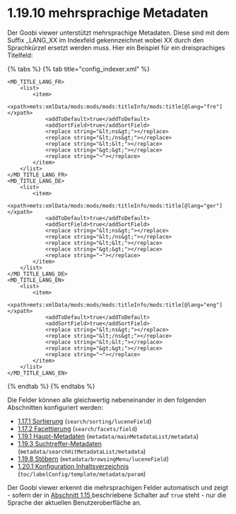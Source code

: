 # 1.19.10 mehrsprachige Metadaten

Der Goobi viewer unterstützt mehrsprachige Metadaten. Diese sind mit dem Suffix \_LANG\_XX im Indexfeld gekennzeichnet wobei XX durch den Sprachkürzel ersetzt werden muss. Hier ein Beispiel für ein dreisprachiges Titelfeld:

{% tabs %}
{% tab title="config_indexer.xml" %}
```markup
<MD_TITLE_LANG_FR>
    <list>
        <item>
            <xpath>mets:xmlData/mods:mods/mods:titleInfo/mods:title[@lang="fre"]</xpath>
            <addToDefault>true</addToDefault>
            <addSortField>true</addSortField>
            <replace string="&lt;ns&gt;"></replace>
            <replace string="&lt;/ns&gt;"></replace>
            <replace string="&lt;&lt;"></replace>
            <replace string="&gt;&gt;"></replace>
            <replace string="¬"></replace>
        </item>
    </list>
</MD_TITLE_LANG_FR>
<MD_TITLE_LANG_DE>
    <list>
        <item>
            <xpath>mets:xmlData/mods:mods/mods:titleInfo/mods:title[@lang="ger"]</xpath>
            <addToDefault>true</addToDefault>
            <addSortField>true</addSortField>
            <replace string="&lt;ns&gt;"></replace>
            <replace string="&lt;/ns&gt;"></replace>
            <replace string="&lt;&lt;"></replace>
            <replace string="&gt;&gt;"></replace>
            <replace string="¬"></replace>
        </item>
    </list>
</MD_TITLE_LANG_DE>
<MD_TITLE_LANG_EN>
    <list>
        <item>
            <xpath>mets:xmlData/mods:mods/mods:titleInfo/mods:title[@lang="eng"]</xpath>
            <addToDefault>true</addToDefault>
            <addSortField>true</addSortField>
            <replace string="&lt;ns&gt;"></replace>
            <replace string="&lt;/ns&gt;"></replace>
            <replace string="&lt;&lt;"></replace>
            <replace string="&gt;&gt;"></replace>
            <replace string="¬"></replace>
        </item>
    </list>
</MD_TITLE_LANG_EN>
```
{% endtab %}
{% endtabs %}

Die Felder können alle gleichwertig nebeneinander in den folgenden Abschnitten konfiguriert werden:

* [1.17.1 Sortierung](../17/1.md) (`search/sorting/luceneField`)
* [1.17.2 Facettierung](../17/2.md) (`search/facets/field`)
* [1.19.1 Haupt-Metadaten](1.md) (`metadata/mainMetadataList/metadata`)
* [1.19.3 Suchtreffer-Metadaten](3.md) (`metadata/searchHitMetadataList/metadata`)
* [1.19.8 Stöbern](8.md) (`metadata/browsingMenu/luceneField`)
* [1.20.1 Konfiguration Inhaltsverzeichnis](../20/1.md) (`toc/labelConfig/template/metadata/param`)

Der Goobi viewer erkennt die mehrsprachigen Felder automatisch und zeigt - sofern der in [Abschnitt 1.15 ](../15.md)beschriebene Schalter auf `true` steht - nur die Sprache der aktuellen Benutzeroberfläche an.
